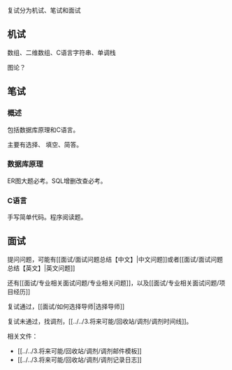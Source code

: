 复试分为机试、笔试和面试

## 机试

数组、二维数组、C语言字符串、单调栈

图论？

## 笔试

### 概述

包括数据库原理和C语言。

主要有选择、 填空、简答。

### 数据库原理

ER图大题必考。SQL增删改查必考。

### C语言

手写简单代码。程序阅读题。


## 面试


提问问题，可能有[[面试/面试问题总结【中文】|中文问题]]或者[[面试/面试问题总结【英文】|英文问题]]

还有[[面试/专业相关面试问题/专业相关问题]]，以及[[面试/专业相关面试问题/项目经历]]

复试通过，[[面试/如何选择导师|选择导师]]

复试未通过，找调剂，[[../../3.将来可能/回收站/调剂/调剂时间线]]。

相关文件：

- [[../../3.将来可能/回收站/调剂/调剂邮件模板]]
- [[../../3.将来可能/回收站/调剂/调剂记录日志]]

